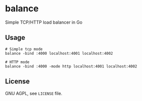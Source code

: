 # balance

Simple TCP/HTTP load balancer in Go

## Usage

    # Simple tcp mode
    balance -bind :4000 localhost:4001 localhost:4002

    # HTTP mode
    balance -bind :4000 -mode http localhost:4001 localhost:4002    

## License

GNU AGPL, see `LICENSE` file.

